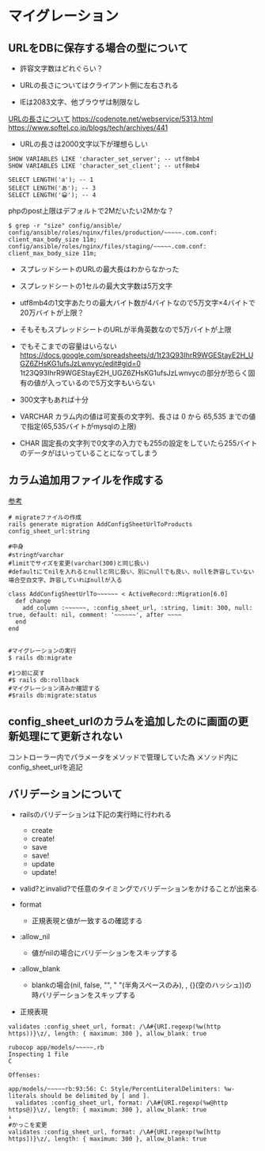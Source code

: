 # マイグレーション

## URLをDBに保存する場合の型について
- 許容文字数はどれぐらい？

- URLの長さについてはクライアント側に左右される
- IEは2083文字、他ブラウザは制限なし

[URLの長さについて](https://www.tyto-style.com/blog/archives/2725)
https://codenote.net/webservice/5313.html
https://www.softel.co.jp/blogs/tech/archives/441

- URLの長さは2000文字以下が理想らしい

```
SHOW VARIABLES LIKE 'character_set_server'; -- utf8mb4
SHOW VARIABLES LIKE 'character_set_client'; -- utf8mb4

SELECT LENGTH('a'); -- 1
SELECT LENGTH('あ'); -- 3
SELECT LENGTH('😀'); -- 4
```

phpのpost上限はデフォルトで2Mだいたい2Mかな？
```
$ grep -r "size" config/ansible/
config/ansible/roles/nginx/files/production/~~~~~.com.conf:        client_max_body_size 11m;
config/ansible/roles/nginx/files/staging/~~~~~.com.conf:        client_max_body_size 11m;
```

- スプレッドシートのURLの最大長はわからなかった
- スプレッドシートの1セルの最大文字数は5万文字
- utf8mb4の1文字あたりの最大バイト数が4バイトなので5万文字×4バイトで20万バイトが上限？
- そもそもスプレッドシートのURLが半角英数なので5万バイトが上限
- でもそこまでの容量はいらない
https://docs.google.com/spreadsheets/d/1t23Q93IhrR9WGEStayE2H_UGZ6ZHsKG1ufsJzLwnvyc/edit#gid=0  
1t23Q93IhrR9WGEStayE2H_UGZ6ZHsKG1ufsJzLwnvycの部分が恐らく固有の値が入っているので5万文字もいらない
- 300文字もあれば十分

- VARCHAR カラム内の値は可変長の文字列、長さは 0 から 65,535 までの値で指定(65,535バイトがmysqlの上限)
- CHAR 固定長の文字列で0文字の入力でも255の設定をしていたら255バイトのデータがはいっていることになってしまう


## カラム追加用ファイルを作成する
[参考](https://railsguides.jp/active_record_migrations.html)
```
# migrateファイルの作成
rails generate migration AddConfigSheetUrlToProducts config_sheet_url:string

#中身
#stringがvarchar
#limitでサイズを変更(varchar(300)と同じ扱い)
#defaultにてnilを入れるとnullと同じ扱い、別にnullでも良い、nullを許容していない場合空白文字、許容していればnullが入る

class AddConfigSheetUrlTo~~~~~~ < ActiveRecord::Migration[6.0]
  def change
    add_column :~~~~~~, :config_sheet_url, :string, limit: 300, null: true, default: nil, comment: '~~~~~~', after ~~~~
  end
end


#マイグレーションの実行
$ rails db:migrate

#1つ前に戻す
#$ rails db:rollback
#マイグレーション済みか確認する
#$rails db:migrate:status
```

## config_sheet_urlのカラムを追加したのに画面の更新処理にて更新されない
コントローラー内でパラメータをメソッドで管理していた為
メソッド内にconfig_sheet_urlを追記


## バリデーションについて
- railsのバリデーションは下記の実行時に行われる
  - create
  - create!
  - save
  - save!
  - update
  - update!

- valid?とinvalid?で任意のタイミングでバリデーションをかけることが出来る

- format
  - 正規表現と値が一致するの確認する

- :allow_nil
  - 値がnilの場合にバリデーションをスキップする

- :allow_blank
  - blankの場合(nil, false, "", " "(半角スペースのみ), [](空の配列), {}(空のハッシュ))の時バリデーションをスキップする


- 正規表現
```
validates :config_sheet_url, format: /\A#{URI.regexp(%w(http https))}\z/, length: { maximum: 300 }, allow_blank: true

rubocop app/models/~~~~~.rb
Inspecting 1 file
C

Offenses:

app/models/~~~~~rb:93:56: C: Style/PercentLiteralDelimiters: %w-literals should be delimited by [ and ].
  validates :config_sheet_url, format: /\A#{URI.regexp(%w@http https@)}\z/, length: { maximum: 300 }, allow_blank: true
↓
#かっこを変更
validates :config_sheet_url, format: /\A#{URI.regexp(%w[http https])}\z/, length: { maximum: 300 }, allow_blank: true
```

